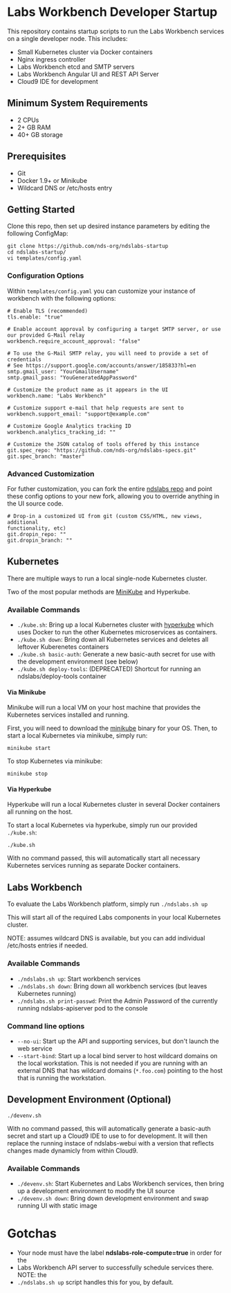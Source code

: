 # Labs Workbench Developer Startup

This repository contains startup scripts to run the Labs Workbench services on a
single developer node. This includes:
* Small Kubernetes cluster via Docker containers
* Nginx ingress controller
* Labs Workbench etcd and SMTP servers
* Labs Workbench Angular UI and REST API Server
* Cloud9 IDE for development

## Minimum System Requirements
* 2 CPUs
* 2+ GB RAM
* 40+ GB storage

## Prerequisites
* Git
* Docker 1.9+ or Minikube
* Wildcard DNS or /etc/hosts entry

## Getting Started
Clone this repo, then set up desired instance parameters by editing the
following ConfigMap:
```
git clone https://github.com/nds-org/ndslabs-startup
cd ndslabs-startup/
vi templates/config.yaml
```

### Configuration Options
Within `templates/config.yaml` you can customize your instance of workbench with
the following options:
```
# Enable TLS (recommended)
tls.enable: "true"

# Enable account approval by configuring a target SMTP server, or use our provided G-Mail relay
workbench.require_account_approval: "false"

# To use the G-Mail SMTP relay, you will need to provide a set of credentials
# See https://support.google.com/accounts/answer/185833?hl=en
smtp.gmail_user: "YourGmailUsername"
smtp.gmail_pass: "YouGeneratedAppPassword"

# Customize the product name as it appears in the UI
workbench.name: "Labs Workbench"

# Customize support e-mail that help requests are sent to
workbench.support_email: "support@example.com"

# Customize Google Analytics tracking ID
workbench.analytics_tracking_id: ""

# Customize the JSON catalog of tools offered by this instance
git.spec_repo: "https://github.com/nds-org/ndslabs-specs.git"
git.spec_branch: "master"
```

### Advanced Customization
For futher customization, you can fork the entire [ndslabs
repo](https://github.com/nds-org/ndslabs) and point these config options to your
new fork, allowing you to override anything in the UI source code.
```
# Drop-in a customized UI from git (custom CSS/HTML, new views, additional
functionality, etc)
git.dropin_repo: ""
git.dropin_branch: ""
```

## Kubernetes
There are multiple ways to run a local single-node Kubernetes cluster.

Two of the most popular methods are
[MiniKube](https://github.com/kubernetes/minikube) and Hyperkube.

### Available Commands
* `./kube.sh`: Bring up a local Kubernetes cluster with
[hyperkube](https://github.com/kubernetes/community/blob/master/contributors/devel/local-cluster/docker.md)
which uses Docker to run the other Kubernetes microservices as containers.
* `./kube.sh down`: Bring down all Kubernetes services and deletes all leftover
Kuberenetes containers
* `./kube.sh basic-auth`: Generate a new basic-auth secret for use with the
development environment (see below)
* `./kube.sh deploy-tools`: (DEPRECATED) Shortcut for running an
ndslabs/deploy-tools container

#### Via Minikube
Minikube will run a local VM on your host machine that provides the Kubernetes
services installed and running.

First, you will need to download the [minikube](https://github.com/kubernetes/minikube)
binary for your OS. Then, to start a local Kubernetes via minikube, simply run:
```
minikube start
```

To stop Kubernetes via minikube:
```
minikube stop
```

#### Via Hyperkube
Hyperkube will run a local Kubernetes cluster in several Docker containers all
running on the host.

To start a local Kubernetes via hyperkube, simply run our provided `./kube.sh`:
```
./kube.sh
```

With no command passed, this will automatically start all necessary Kubernetes
services running as separate Docker containers.

## Labs Workbench
To evaluate the Labs Workbench platform, simply run `./ndslabs.sh up`

This will start all of the required Labs components in your local Kubernetes
cluster.

NOTE: assumes wildcard DNS is available, but you can add individual /etc/hosts
entries if needed.

### Available Commands
* `./ndslabs.sh up`: Start workbench services
* `./ndslabs.sh down`: Bring down all workbench services
(but leaves Kubernetes running)
* `./ndslabs.sh print-passwd`: Print the Admin Password of the currently running
ndslabs-apiserver pod to the console


### Command line options
* `--no-ui`: Start up the API and supporting services, but don't launch the web
service
* `--start-bind`: Start up a local bind server to host wildcard domains on the
local workstation. This is not needed if you are running with an external DNS
that has wildcard domains (`*.foo.com`) pointing to the host that is running
the workstation.


## Development Environment (Optional)
```
./devenv.sh
```

With no command passed, this will automatically generate a basic-auth secret and
start up a Cloud9 IDE to use to for development. It will then replace the
running instace of ndslabs-webui with a version that reflects changes made
dynamicly from within Cloud9.

### Available Commands
* `./devenv.sh`: Start Kubernetes and Labs Workbench services, then bring up a
development environment to modify the UI source
* `./devenv.sh down`: Bring down development environment and swap running UI
with static image

# Gotchas
* Your node must have the label **ndslabs-role-compute=true** in order for the
* Labs Workbench API server to successfully schedule services there. NOTE: the
* `./ndslabs.sh up` script handles this for you, by default.
